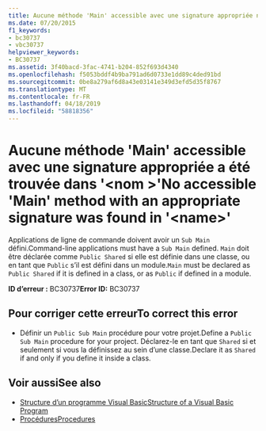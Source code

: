 ```yaml
---
title: Aucune méthode 'Main' accessible avec une signature appropriée n'a été trouvée dans '<name>'
ms.date: 07/20/2015
f1_keywords:
- bc30737
- vbc30737
helpviewer_keywords:
- BC30737
ms.assetid: 3f40bacd-3fac-4741-b204-852f693d4340
ms.openlocfilehash: f5053bddf4b9ba791ad6d0733e1dd89c4ded91bd
ms.sourcegitcommit: 0be8a279af6d8a43e03141e349d3efd5d35f8767
ms.translationtype: MT
ms.contentlocale: fr-FR
ms.lasthandoff: 04/18/2019
ms.locfileid: "58818356"
---
```

# <a name="no-accessible-main-method-with-an-appropriate-signature-was-found-in-name"></a><span data-ttu-id="1579f-102">Aucune méthode 'Main' accessible avec une signature appropriée a été trouvée dans '\<nom >'</span><span class="sxs-lookup"><span data-stu-id="1579f-102">No accessible 'Main' method with an appropriate signature was found in '\<name>'</span></span>
<span data-ttu-id="1579f-103">Applications de ligne de commande doivent avoir un `Sub Main` défini.</span><span class="sxs-lookup"><span data-stu-id="1579f-103">Command-line applications must have a `Sub Main` defined.</span></span> <span data-ttu-id="1579f-104">`Main` doit être déclarée comme `Public Shared` si elle est définie dans une classe, ou en tant que `Public` s’il est défini dans un module.</span><span class="sxs-lookup"><span data-stu-id="1579f-104">`Main` must be declared as `Public Shared` if it is defined in a class, or as `Public` if defined in a module.</span></span>  
  
 <span data-ttu-id="1579f-105">**ID d’erreur :** BC30737</span><span class="sxs-lookup"><span data-stu-id="1579f-105">**Error ID:** BC30737</span></span>  
  
## <a name="to-correct-this-error"></a><span data-ttu-id="1579f-106">Pour corriger cette erreur</span><span class="sxs-lookup"><span data-stu-id="1579f-106">To correct this error</span></span>  
  
-   <span data-ttu-id="1579f-107">Définir un `Public Sub Main` procédure pour votre projet.</span><span class="sxs-lookup"><span data-stu-id="1579f-107">Define a `Public Sub Main` procedure for your project.</span></span> <span data-ttu-id="1579f-108">Déclarez-le en tant que `Shared` si et seulement si vous la définissez au sein d’une classe.</span><span class="sxs-lookup"><span data-stu-id="1579f-108">Declare it as `Shared` if and only if you define it inside a class.</span></span>  
  
## <a name="see-also"></a><span data-ttu-id="1579f-109">Voir aussi</span><span class="sxs-lookup"><span data-stu-id="1579f-109">See also</span></span>

- [<span data-ttu-id="1579f-110">Structure d’un programme Visual Basic</span><span class="sxs-lookup"><span data-stu-id="1579f-110">Structure of a Visual Basic Program</span></span>](../../../visual-basic/programming-guide/program-structure/structure-of-a-visual-basic-program.md)
- [<span data-ttu-id="1579f-111">Procédures</span><span class="sxs-lookup"><span data-stu-id="1579f-111">Procedures</span></span>](../../../visual-basic/programming-guide/language-features/procedures/index.md)
